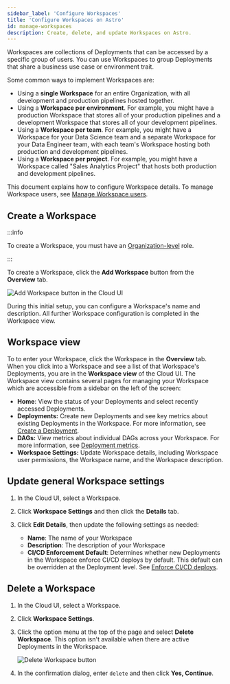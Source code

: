 ```yaml
---
sidebar_label: 'Configure Workspaces'
title: 'Configure Workspaces on Astro'
id: manage-workspaces
description: Create, delete, and update Workspaces on Astro.
---
```


Workspaces are collections of Deployments that can be accessed by a specific group of users. You can use Workspaces to group Deployments that share a business use case or environment trait.

Some common ways to implement Workspaces are:

- Using a **single Workspace** for an entire Organization, with all development and production pipelines hosted together.
- Using a **Workspace per environment**. For example, you might have a production Workspace that stores all of your production pipelines and a development Workspace that stores all of your development pipelines.
- Using a **Workspace per team**. For example, you might have a Workspace for your Data Science team and a separate Workspace for your Data Engineer team, with each team's Workspace hosting both production and development pipelines.
- Using a **Workspace per project**. For example, you might have a Workspace called "Sales Analytics Project" that hosts both production and development pipelines.

This document explains how to configure Workspace details. To manage Workspace users, see [Manage Workspace users](manage-workspace-users.md).

## Create a Workspace

:::info

To create a Workspace, you must have an [Organization-level](user-permissions.md#organization-roles) role.

:::

To create a Workspace, click the **Add Workspace** button from the **Overview** tab.

![Add Workspace button in the Cloud UI](/img/docs/add-workspace.png)

During this initial setup, you can configure a Workspace's name and description. All further Workspace configuration is completed in the Workspace view.

## Workspace view

To to enter your Workspace, click the Workspace in the **Overview** tab. When you click into a Workspace and see a list of that Workspace's Deployments, you are in the **Workspace view** of the Cloud UI. The Workspace view contains several pages for managing your Workspace which are accessible from a sidebar on the left of the screen:

- **Home**: View the status of your Deployments and select recently accessed Deployments.
- **Deployments:** Create new Deployments and see key metrics about existing Deployments in the Workspace. For more information, see [Create a Deployment](create-deployment.md).
- **DAGs:** View metrics about individual DAGs across your Workspace. For more information, see [Deployment metrics](deployment-metrics.md#dag-and-task-runs).
- **Workspace Settings:** Update Workspace details, including Workspace user permissions, the Workspace name, and the Workspace description.

## Update general Workspace settings

1. In the Cloud UI, select a Workspace.

2. Click **Workspace Settings** and then click the **Details** tab.

3. Click **Edit Details**, then update the following settings as needed:

    - **Name**: The name of your Workspace
    - **Description**: The description of your Workspace
    - **CI/CD Enforcement Default**: Determines whether new Deployments in the Workspace enforce CI/CD deploys by default. This default can be overridden at the Deployment level. See [Enforce CI/CD deploys](deployment-details.md#enforce-cicd-deploys).

## Delete a Workspace

1. In the Cloud UI, select a Workspace.

2. Click **Workspace Settings**.

3. Click the option menu at the top of the page and select **Delete Workspace**. This option isn't available when there are active Deployments in the Workspace.

    ![Delete Workspace button](/img/docs/delete-workspace.png)

4. In the confirmation dialog, enter `delete` and then click **Yes, Continue**.

